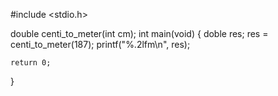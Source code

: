 #include <stdio.h>

double centi_to_meter(int cm);
int main(void)
{
    doble res;
    res = centi_to_meter(187);
    printf("%.2lfm\n", res);
    
    return 0;
}
